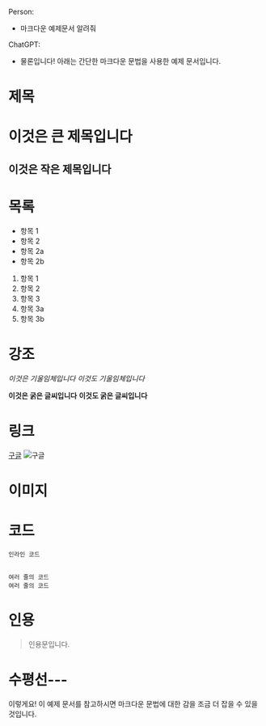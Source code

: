 
Person: 
- 마크다운 예제문서 알려줘

ChatGPT: 
- 물론입니다! 아래는 간단한 마크다운 문법을 사용한 예제 문서입니다.
# 제목
# 이것은 큰 제목입니다
## 이것은 작은 제목입니다
# 목록
- 항목 1 
- 항목 2
- 항목 2a
- 항목 2b
1. 항목 1
2. 항목 2 
3. 항목 3
1. 항목 3a
2. 항목 3b
# 강조

*이것은 기울임체입니다*
*이것도 기울임체입니다*

**이것은 굵은 글씨입니다** 
**이것도 굵은 글씨입니다** 
# 링크



[구글](https://www.google.com/) 
![*구글*](https://www.google.com/) 
# 이미지


# 코드

`인라인 코드`

```

여러 줄의 코드
여러 줄의 코드
```


# 인용
> 인용문입니다.
# 수평선---

이렇게요! 이 예제 문서를 참고하시면 마크다운 문법에 대한 감을 조금 더 잡을 수 있을 것입니다.
